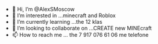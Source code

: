 - 👋 Hi, I’m @AlexSMoscow
- 👀 I’m interested in ...minecraft and Roblox
- 🌱 I’m currently learning ...the 12 klas
- 💞️ I’m looking to collaborate on ...CREATE new MINEcraft
- 📫 How to reach me ... the 7 917 076 61 06 me telefone

<!---
AlexSMoscow/AlexSMoscow is a ✨ special ✨ repository because its `README.md` (this file) appears on your GitHub profile.
You can click the Preview link to take a look at your changes.
--->
